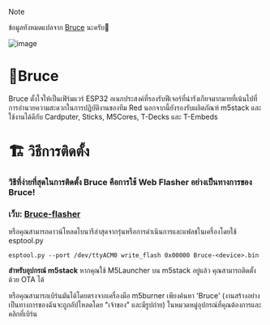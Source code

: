 > [!NOTE]
> ข้อมูลทังหมดแปลจาก [Bruce](https://github.com/pr3y/Bruce) นะครับ🐹

![image](https://github.com/pr3y/Bruce/blob/main/media/pictures/bruce_banner.jpg)

# 🦈Bruce
Bruce ตั้งใจให้เป็นเฟิร์มแวร์ ESP32 อเนกประสงค์ที่รองรับฟีเจอร์ที่น่ารังเกียจมากมายที่เน้นไปที่การอำนวยความสะดวกในการปฏิบัติงานของทีม Red นอกจากนี้ยังรองรับผลิตภัณฑ์ m5stack และใช้งานได้ดีกับ Cardputer, Sticks, M5Cores, T-Decks และ T-Embeds

# 🏗️ วิธีการติดตั้ง
### วิธีที่ง่ายที่สุดในการติดตั้ง Bruce คือการใช้ Web Flasher อย่างเป็นทางการของ Bruce!
### เว็บ: [Bruce-flasher](https://bruce.computer/flasher)
หรือคุณสามารถดาวน์โหลดไบนารีล่าสุดจากรุ่นหรือการดำเนินการและแฟลชในเครื่องโดยใช้ esptool.py
```
esptool.py --port /dev/ttyACM0 write_flash 0x00000 Bruce-<device>.bin
```
**สำหรับอุปกรณ์ m5stack**
หากคุณใช้ M5Launcher บน m5stack อยู่แล้ว คุณสามารถติดตั้งด้วย OTA ได้

หรือคุณสามารถเบิร์นมันได้โดยตรงจากเครื่องมือ m5burner เพียงค้นหา 'Bruce' (งานสร้างอย่างเป็นทางการของฉันจะถูกอัปโหลดโดย "เจ้าของ" และมีรูปถ่าย) ในหมวดหมู่อุปกรณ์ที่คุณต้องการและคลิกที่เบิร์น
